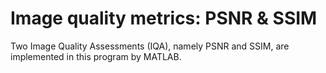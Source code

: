 # Image quality metrics: PSNR & SSIM
Two Image Quality Assessments (IQA), namely PSNR and SSIM, are implemented in this program by MATLAB.
